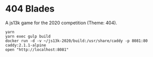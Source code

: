 # 404 Blades

A js13k game for the 2020 competition (Theme: 404).

```
yarn
yarn exec gulp build
docker run -d -v ~/js13k-2020/build:/usr/share/caddy -p 8081:80 caddy:2.1.1-alpine
open "http://localhost:8081"
```
